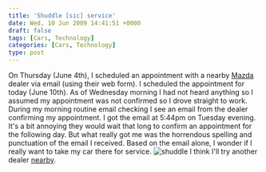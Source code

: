 ```yaml
---
title: 'Shuddle [sic] service'
date: Wed, 10 Jun 2009 14:41:51 +0000
draft: false
tags: [Cars, Technology]
categories: [Cars, Technology]
type: post
---
```


On Thursday (June 4th), I scheduled an appointment with a nearby [Mazda](http://capitalofcary.com/mazda/index.html) dealer via email (using their web form). I scheduled the appointment for today (June 10th). As of Wednesday morning I had not heard anything so I assumed my appointment was not confirmed so I drove straight to work. During my morning routine email checking I see an email from the dealer confirming my appointment. I got the email at 5:44pm on Tuesday evening. It's a bit annoying they would wait that long to confirm an appointment for the following day. But what really got me was the horrendous spelling and punctuation of the email I received. Based on the email alone, I wonder if I really want to take my car there for service. ![shuddle](http://zeusville.files.wordpress.com/2009/06/shuddle.png "shuddle") I think I'll try another dealer [nearby](http://www.mazdaofraleigh.com/).
